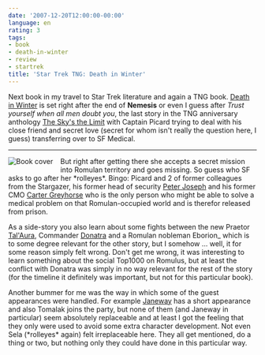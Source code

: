 ```yaml
---
date: '2007-12-20T12:00:00-00:00'
language: en
rating: 3
tags:
- book
- death-in-winter
- review
- startrek
title: 'Star Trek TNG: Death in Winter'
---
```



Next book in my travel to Star Trek literature and again a TNG book. 
[Death in Winter](http://www.amazon.com/Star-Trek-Generation-Death-Winter/dp/0743497228/) is set right after the end of **Nemesis** or even
I guess after *Trust yourself when all men doubt you*, the last story in
the TNG anniversary anthology [The Sky's the Limit](http://www.amazon.com/Skys-Limit-Star-Trek-Generation/dp/0743492552/) with Captain Picard
trying to deal with his close friend and secret love (secret for whom isn't
really the question here, I guess) transferring over to SF Medical.

-------------------------------

<img src="http://zerokspot.com/uploads/death_in_winter.jpg" alt="Book cover" style="float: left; margin: 0 15px 15px 0"/>

But right after getting there she accepts a secret mission into Romulan 
territory and goes missing.
So guess who SF asks to go after her \*rolleyes\*. Bingo: Picard and 2 of
former colleagues from the Stargazer, his former head of security [Peter Joseph][] and his former CMO [Carter Greyhorse][] who is the only person 
who might be able to solve a medical problem on that Romulan-occupied world
and is therefor released from prison.

As a side-story you also learn about some fights between the new Praetor 
[Tal'Aura][], Commander [Donatra][] and a Romulan nobleman Eborion_ which is
to some degree relevant for the other story, but I somehow ... well, it for
some reason simply felt wrong. Don't get me wrong, it was interesting to learn
something about the social Top1000 on Romulus, but at least the conflict with
Donatra was simply in no way relevant for the rest of the story (for the 
timeline it definitely was important, but not for this particular book). 

Another bummer for me was the way in which some of the guest appearances were
handled. For example [Janeway][] has a short appearance and also Tomalak joins 
the party, but none of them (and Janeway in particular) seem absolutely
replaceable and at least I got the feeling that they only were used to 
avoid some extra character development. Not even Sela (\*rolleyes\* again) 
felt irreplaceable here. They all get mentioned, do a thing or two, but 
nothing only they could have done in this particular way.

[Peter Joseph]: http://startrek.wikia.com/wiki/Peter_Joseph
[Carter Greyhorse]: http://startrek.wikia.com/wiki/Carter_Greyhorse
[Tal'Aura]: http://startrek.wikia.com/wiki/Tal%27Aura
[Donatra]: http://startrek.wikia.com/wiki/Donatra
[Eborion]: http://startrek.wikia.com/wiki/Eborion
[Janeway]: http://startrek.wikia.com/wiki/Kathryn_Janeway